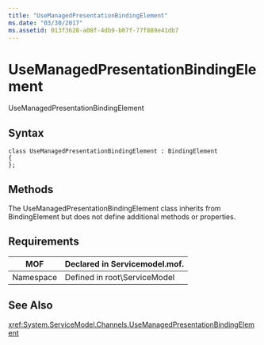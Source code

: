 ```yaml
---
title: "UseManagedPresentationBindingElement"
ms.date: "03/30/2017"
ms.assetid: 013f3628-a08f-4db9-b07f-77f889e41db7
---
```

# UseManagedPresentationBindingElement
UseManagedPresentationBindingElement  

## Syntax  

```  
class UseManagedPresentationBindingElement : BindingElement  
{  
};  
```  

## Methods  
 The UseManagedPresentationBindingElement class inherits from BindingElement but does not define additional methods or properties.  

## Requirements  


|MOF|Declared in Servicemodel.mof.|  
|---------|-----------------------------------|  
|Namespace|Defined in root\ServiceModel|  

## See Also  
 <xref:System.ServiceModel.Channels.UseManagedPresentationBindingElement>
